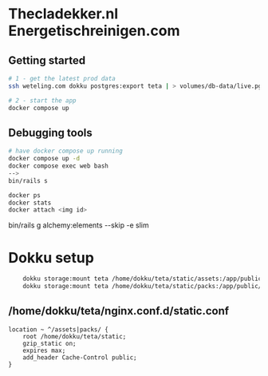 # Thecladekker.nl Energetischreinigen.com

## Getting started

```bash
# 1 - get the latest prod data
ssh weteling.com dokku postgres:export teta | > volumes/db-data/live.pgdump

# 2 - start the app
docker compose up
```

## Debugging tools

```bash
# have docker compose up running
docker compose up -d
docker compose exec web bash
-->
bin/rails s

docker ps
docker stats
docker attach <img id>
```

bin/rails g alchemy:elements --skip -e slim

# Dokku setup

```bash
    dokku storage:mount teta /home/dokku/teta/static/assets:/app/public/assets
    dokku storage:mount teta /home/dokku/teta/static/packs:/app/public/packs
```

## /home/dokku/teta/nginx.conf.d/static.conf

```nginx
location ~ ^/assets|packs/ {
    root /home/dokku/teta/static;
    gzip_static on;
    expires max;
    add_header Cache-Control public;
}
```
